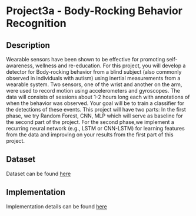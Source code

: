 # Project3a - Body-Rocking Behavior Recognition

## Description
Wearable sensors have been shown to be effective for promoting self-awareness, wellness and re-education. For this project, you
will develop a detector for Body-rocking behavior from a blind subject (also commonly observed in individuals with autism) using
inertial measurements from a wearable system. Two sensors, one of the wrist and another on the arm, were used to record motion using accelerometers and gyroscopes.
The data will consists of sessions about 1-2 hours long each with annotations of when the behavior was observed. Your goal will be
to train a classifier for the detections of these events. This project will have two parts: In the first phase, we try
Random Forest, CNN, MLP which will serve as baseline for the second part of the project. For the second phase,we implement a recurring neural network (e.g., LSTM or CNN-LSTM) for learning features from the data and
improving on your results from the first part of this project. 

## Dataset
Dataset can be found [here](https://drive.google.com/drive/folders/1OKypsGFBXOTPibXxmCo0_ODiZe2d4l3e?usp=sharing)

## Implementation
Implementation details can be found [here](Proj3a_report.pdf)

